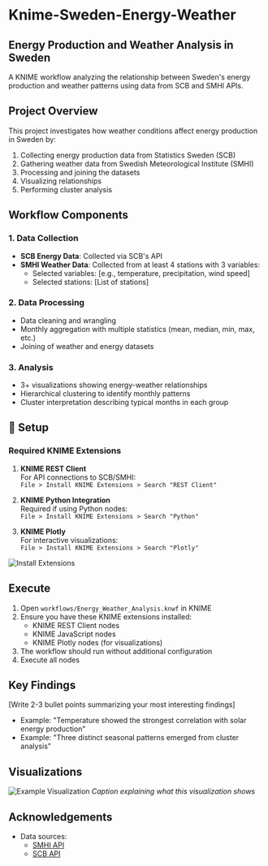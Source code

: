 # Knime-Sweden-Energy-Weather

## Energy Production and Weather Analysis in Sweden

A KNIME workflow analyzing the relationship between Sweden's energy production and weather patterns using data from SCB and SMHI APIs.

## Project Overview

This project investigates how weather conditions affect energy production in Sweden by:
1. Collecting energy production data from Statistics Sweden (SCB)
2. Gathering weather data from Swedish Meteorological Institute (SMHI)
3. Processing and joining the datasets
4. Visualizing relationships
5. Performing cluster analysis

## Workflow Components

### 1. Data Collection
- **SCB Energy Data**: Collected via SCB's API 
- **SMHI Weather Data**: Collected from at least 4 stations with 3 variables:
  - Selected variables: [e.g., temperature, precipitation, wind speed]
  - Selected stations: [List of stations]

### 2. Data Processing
- Data cleaning and wrangling
- Monthly aggregation with multiple statistics (mean, median, min, max, etc.)
- Joining of weather and energy datasets

### 3. Analysis
- 3+ visualizations showing energy-weather relationships
- Hierarchical clustering to identify monthly patterns
- Cluster interpretation describing typical months in each group

## 🔧 Setup

### Required KNIME Extensions
1. **KNIME REST Client**  
   For API connections to SCB/SMHI:  
   `File > Install KNIME Extensions > Search "REST Client"`

2. **KNIME Python Integration**  
   Required if using Python nodes:  
   `File > Install KNIME Extensions > Search "Python"`

3. **KNIME Plotly**  
   For interactive visualizations:  
   `File > Install KNIME Extensions > Search "Plotly"`

![Install Extensions](images/preferences_install_software.png)


## Execute 

1. Open `workflows/Energy_Weather_Analysis.knwf` in KNIME
2. Ensure you have these KNIME extensions installed:
   - KNIME REST Client nodes
   - KNIME JavaScript nodes
   - KNIME Plotly nodes (for visualizations)
3. The workflow should run without additional configuration
4. Execute all nodes

## Key Findings

[Write 2-3 bullet points summarizing your most interesting findings]
- Example: "Temperature showed the strongest correlation with solar energy production"
- Example: "Three distinct seasonal patterns emerged from cluster analysis"

## Visualizations

![Example Visualization](images/plot1.png)
*Caption explaining what this visualization shows*

## Acknowledgements

- Data sources:
  - [SMHI API](https://www.smhi.se/data/)
  - [SCB API](https://www.scb.se/api/)

